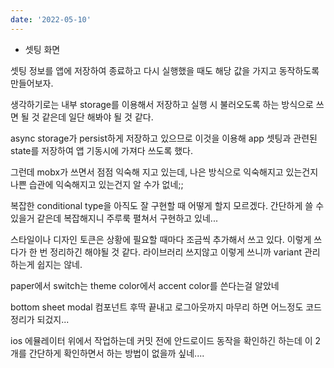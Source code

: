 ```yaml
---
date: '2022-05-10'
---
```


- 셋팅 화면

셋팅 정보를 앱에 저장하여 종료하고 다시 실행했을 때도 해당 값을 가지고 동작하도록 만들어보자.

생각하기로는 내부 storage를 이용해서 저장하고 실행 시 불러오도록 하는 방식으로 쓰면 될 것 같은데 일단 해봐야 될 것 같다.

async storage가 persist하게 저장하고 있으므로 이것을 이용해 app 셋팅과 관련된 state를 저장하여 앱 기동시에 가져다 쓰도록 했다.

그런데 mobx가 쓰면서 점점 익숙해 지고 있는데, 나은 방식으로 익숙해지고 있는건지 나쁜 습관에 익숙해지고 있는건지 알 수가 없네;;

복잡한 conditional type을 아직도 잘 구현할 때 어떻게 할지 모르겠다.
간단하게 쓸 수 있을거 같은데 복잡해지니 주루룩 펼쳐서 구현하고 있네...

스타일이나 디자인 토큰은 상황에 필요할 때마다 조금씩 추가해서 쓰고 있다.
이렇게 쓰다가 한 번 정리하긴 해야될 것 같다. 라이브러리 쓰지않고 이렇게 쓰니까 variant 관리하는게 쉽지는 않네.

paper에서 switch는 theme color에서 accent color를 쓴다는걸 알았네

bottom sheet modal 컴포넌트 후딱 끝내고 로그아웃까지 마무리 하면 어느정도 코드 정리가 되겄지...

ios 에뮬레이터 위에서 작업하는데 커밋 전에 안드로이드 동작을 확인하긴 하는데 이 2개를 간단하게 확인하면서 하는 방법이 없을까 싶네....
